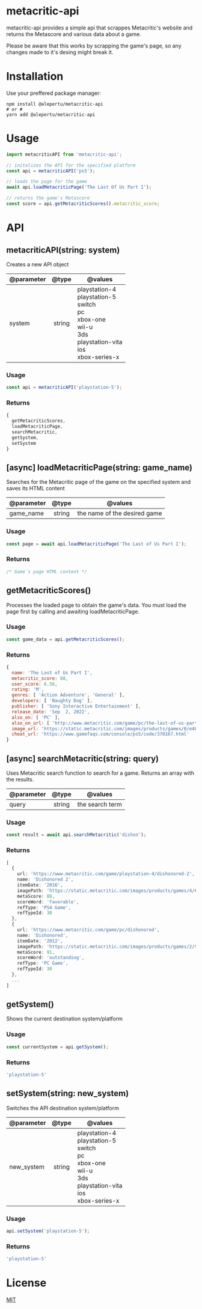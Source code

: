 # metacritic-api

metacritic-api provides a simple api that scrappes Metacritic's website and returns the Metascore and various data about a game.

Please be aware that this works by scrapping the game's page, so any changes made to it's desing might break it.

# Installation

Use your preffered package manager:

```console
npm install @alepertu/metacritic-api
# or #
yarn add @alepertu/metacritic-api
```

# Usage

```javascript
import metacriticAPI from 'metacritic-api';

// initalizes the API for the specified platform
const api = metacriticAPI('ps5');

// loads the page for the game
await api.loadMetacriticPage('The Last Of Us Part I');

// returns the game's Metascore
const score = api.getMetacriticScores().metacritic_score;
```

# API

## metacriticAPI(string: system)

Creates a new API object
  
|  @parameter  |     @type     |  @values                                                               |
|--------------|:-------------:|------------------------------------------------------------------------|
|  system      |  string       |  playstation-4<br>playstation-5<br>switch<br>pc<br>xbox-one<br>wii-u<br>3ds<br>playstation-vita<br>ios<br>xbox-series-x|

### Usage

```ts
const api = metacriticAPI('playstation-5');
```

### Returns

```ts
{
  getMetacriticScores,
  loadMetacriticPage,
  searchMetacritic,
  getSystem,
  setSystem
}
```

## [async] loadMetacriticPage(string: game_name)

Searches for the Metacritic page of the game on the specified system and saves its HTML content
  
|  @parameter  |     @type     |  @values                       |
|--------------|:-------------:|--------------------------------|
|  game_name   |  string       |  the name of the desired game  |

### Usage

```ts
const page = await api.loadMetacriticPage('The Last of Us Part I');
```

### Returns
```ts
/* Game´s page HTML content */
```

## getMetacriticScores()

Processes the loaded page to obtain the game's data. You must load the page first by calling and awaiting loadMetacriticPage.

### Usage

```typescript
const game_data = api.getMetacriticScores();
```

### Returns
```js
{
  name: 'The Last of Us Part I',
  metacritic_score: 88,
  user_score: 6.56,
  rating: 'M',
  genres: [ 'Action Adventure', 'General' ],
  developers: [ 'Naughty Dog' ],
  publisher: [ 'Sony Interactive Entertainment' ],
  release_date: 'Sep  2, 2022',
  also_on: [ 'PC' ],
  also_on_url: [ 'http://www.metacritic.com/game/pc/the-last-of-us-part-i' ],
  image_url: 'https://static.metacritic.com/images/products/games/0/e482c292d76eb52e010b35979f1366d2-98.jpg',
  cheat_url: 'https://www.gamefaqs.com/console/ps5/code/370167.html'
}
```

## [async] searchMetacritic(string: query)

Uses Metacritic search function to search for a game. Returns an array with the results.
  
|  @parameter  |     @type     |  @values                       |
|--------------|:-------------:|--------------------------------|
|  query       |  string       |  the search term               |

### Usage

```ts
const result = await api.searchMetacritic('dishon');
```

### Returns
```ts
[
  {
    url: 'https://www.metacritic.com/game/playstation-4/dishonored-2',
    name: 'Dishonored 2',
    itemDate: '2016',
    imagePath: 'https://static.metacritic.com/images/products/games/4/642adcf09369ac4cf0f7b33f2845e851-98.jpg',
    metaScore: 88,
    scoreWord: 'favorable',
    refType: 'PS4 Game',
    refTypeId: 30
  },
  {
    url: 'https://www.metacritic.com/game/pc/dishonored',
    name: 'Dishonored',
    itemDate: '2012',
    imagePath: 'https://static.metacritic.com/images/products/games/2/5579c6cdb4efaaab0dc07abaa4bf6644-98.jpg',
    metaScore: 91,
    scoreWord: 'outstanding',
    refType: 'PC Game',
    refTypeId: 30
  },
  ...
]
```

## getSystem()

Shows the current destination system/platform

### Usage

```ts
const currentSystem = api.getSystem();
```

### Returns
```ts
'playstation-5'
```

## setSystem(string: new_system)

Switches the API destination system/platform
  
|  @parameter  |     @type     |  @values                       |
|--------------|:-------------:|--------------------------------|
|  new_system  |  string       |  playstation-4<br>playstation-5<br>switch<br>pc<br>xbox-one<br>wii-u<br>3ds<br>playstation-vita<br>ios<br>xbox-series-x|

### Usage

```ts
api.setSystem('playstation-5');
```

### Returns
```ts
'playstation-5'
```

# License

[MIT](https://choosealicense.com/licenses/mit/)